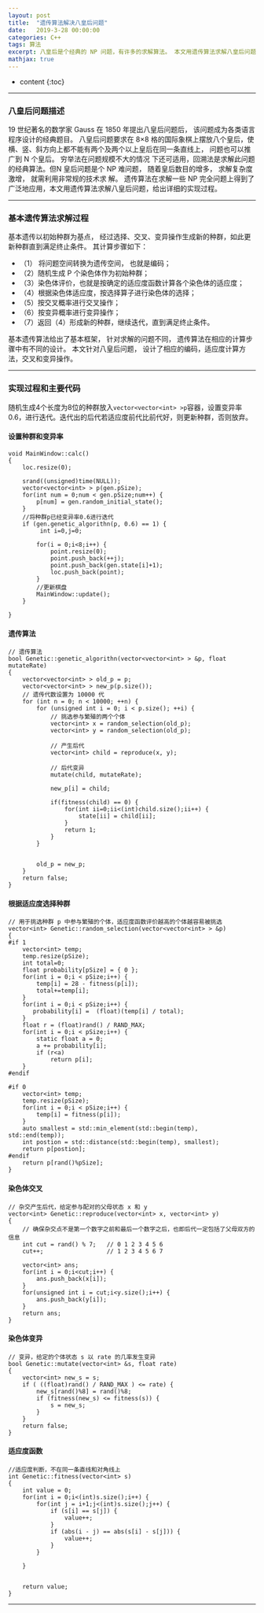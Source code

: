 ```yaml
---
layout: post
title:  "遗传算法解决八皇后问题"
date:   2019-3-28 00:00:00
categories: C++
tags: 算法
excerpt: 八皇后是个经典的 NP 问题，有许多的求解算法。 本文用遗传算法求解八皇后问题，给出详细的实现过程。
mathjax: true
---
```

* content
{:toc}
---



### 八皇后问题描述

19 世纪著名的数学家 Gauss 在 1850 年提出八皇后问题后， 该问题成为各类语言程序设计的经典题目。 八皇后问题要求在 8×8 格的国际象棋上摆放八个皇后，使横、竖、斜方向上都不能有两个及两个以上皇后在同一条直线上， 问题也可以推广到 N 个皇后。 穷举法在问题规模不大的情况
下还可适用，回溯法是求解此问题的经典算法。但N 皇后问题是个 NP 难问题， 随着皇后数目的增多， 求解复杂度激增， 就需利用非常规的技术求
解。 遗传算法在求解一些 NP 完全问题上得到了广泛地应用，本文用遗传算法求解八皇后问题，给出详细的实现过程。


---

### 基本遗传算法求解过程

基本遗传以初始种群为基点， 经过选择、交叉、变异操作生成新的种群，如此更新种群直到满足终止条件。 其计算步骤如下：<br/>
    
- （1） 将问题空间转换为遗传空间， 也就是编码；<br/>
- （2）随机生成 P 个染色体作为初始种群；<br/>
- （3）染色体评价，也就是按确定的适应度函数计算各个染色体的适应度；<br/>
- （4）根据染色体适应度，按选择算子进行染色体的选择；<br/>
- （5）按交叉概率进行交叉操作；<br/>
- （6）按变异概率进行变异操作；<br/>
- （7）返回（4）形成新的种群，继续迭代，直到满足终止条件。<br/>


基本遗传算法给出了基本框架， 针对求解的问题不同， 遗传算法在相应的计算步骤中有不同的设计。 本文针对八皇后问题， 设计了相应的编码，适应度计算方法，交叉和变异操作。<br/>




---


### 实现过程和主要代码


随机生成4个长度为8位的种群放入`vector<vector<int> >p`容器，设置变异率0.6，进行迭代。迭代出的后代若适应度前代比前代好，则更新种群，否则放弃。<br/>


#### 设置种群和变异率

```
void MainWindow::calc()
{
    loc.resize(0);

    srand((unsigned)time(NULL));
    vector<vector<int> > p(gen.pSize);
    for(int num = 0;num < gen.pSize;num++) {
        p[num] = gen.random_initial_state();
    }
    //将种群p已经变异率0.6进行迭代
    if (gen.genetic_algorithn(p, 0.6) == 1) {
         int i=0,j=0;

        for(i = 0;i<8;i++) {
            point.resize(0);
            point.push_back(++j);
            point.push_back(gen.state[i]+1);
            loc.push_back(point);
        }
        //更新棋盘
        MainWindow::update();
    }

}

```


#### 遗传算法

```
// 遗传算法
bool Genetic::genetic_algorithn(vector<vector<int> > &p, float mutateRate)
{
    vector<vector<int> > old_p = p;
    vector<vector<int> > new_p(p.size());
    // 遗传代数设置为 10000 代
    for (int n = 0; n < 10000; ++n) {
        for (unsigned int i = 0; i < p.size(); ++i) {
            // 挑选参与繁殖的两个个体
            vector<int> x = random_selection(old_p);
            vector<int> y = random_selection(old_p);

            // 产生后代
            vector<int> child = reproduce(x, y);

            // 后代变异
            mutate(child, mutateRate);

            new_p[i] = child;

            if(fitness(child) == 0) {
                for(int ii=0;ii<(int)child.size();ii++) {
                    state[ii] = child[ii];
                }
                return 1;
            }
        }


        old_p = new_p;
    }
    return false;
}
```

#### 根据适应度选择种群

```
// 用于挑选种群 p 中参与繁殖的个体，适应度函数评价越高的个体越容易被挑选
vector<int> Genetic::random_selection(vector<vector<int> > &p)
{
#if 1
    vector<int> temp;
    temp.resize(pSize);
    int total=0;
    float probability[pSize] = { 0 };
    for(int i = 0;i < pSize;i++) {
        temp[i] = 28 - fitness(p[i]);
        total+=temp[i];
    }
    for(int i = 0;i < pSize;i++) {
       probability[i] =  (float)(temp[i] / total);
    }
    float r = (float)rand() / RAND_MAX;
    for(int i = 0;i < pSize;i++) {
        static float a = 0;
        a += probability[i];
        if (r<a)
            return p[i];
    }
#endif

#if 0
    vector<int> temp;
    temp.resize(pSize);
    for(int i = 0;i < pSize;i++) {
        temp[i] = fitness(p[i]);
    }
    auto smallest = std::min_element(std::begin(temp), std::end(temp));
    int postion = std::distance(std::begin(temp), smallest);
    return p[postion];
#endif
    return p[rand()%pSize];
}
```

#### 染色体交叉

```
// 杂交产生后代，给定参与配对的父母状态 x 和 y
vector<int> Genetic::reproduce(vector<int> x, vector<int> y)
{
    // 确保杂交点不是第一个数字之前和最后一个数字之后，也即后代一定包括了父母双方的信息
    int cut = rand() % 7;	// 0 1 2 3 4 5 6
    cut++;					// 1 2 3 4 5 6 7

    vector<int> ans;
    for(int i = 0;i<cut;i++) {
        ans.push_back(x[i]);
    }
    for(unsigned int i = cut;i<y.size();i++) {
        ans.push_back(y[i]);
    }
    return ans;
}
```


#### 染色体变异

```
// 变异，给定的个体状态 s 以 rate 的几率发生变异
bool Genetic::mutate(vector<int> &s, float rate)
{
    vector<int> new_s = s;
    if ( ((float)rand() / RAND_MAX ) <= rate) {
        new_s[rand()%8] = rand()%8;
        if (fitness(new_s) <= fitness(s)) {
            s = new_s;
        }
    }
    return false;
}
```

#### 适应度函数

```
//适应度判断，不在同一条直线和对角线上
int Genetic::fitness(vector<int> s)
{
    int value = 0;
    for(int i = 0;i<(int)s.size();i++) {
        for(int j = i+1;j<(int)s.size();j++) {
            if (s[i] == s[j]) {
                value++;
            }
            if (abs(i - j) == abs(s[i] - s[j])) {
                value++;
            }
        }

    }


    return value;
}

```
---
